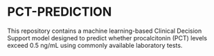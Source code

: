 # PCT-PREDICTION
This repository contains a machine learning-based Clinical Decision Support  model designed to predict whether procalcitonin (PCT) levels exceed 0.5 ng/mL using commonly available laboratory tests.
